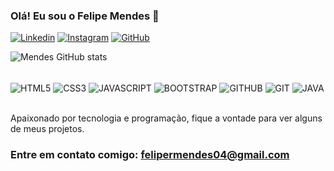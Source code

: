 ### Olá! Eu sou o Felipe Mendes 👋

[![Linkedin](https://img.shields.io/badge/LinkedIn-0077B5?style=for-the-badge&logo=linkedin&logoColor=white)](https://www.linkedin.com/in/felipermendess/)
[![Instagram](https://img.shields.io/badge/Instagram-E4405F?style=for-the-badge&logo=instagram&logoColor=white)](https://www.instagram.com/dev.felipermendes/)
[![GitHub](https://img.shields.io/badge/GitHub-100000?style=for-the-badge&logo=github&logoColor=white)](https://github.com/felipermendess)

![Mendes GitHub stats](https://github-readme-stats.vercel.app/api?username=felipermendess&show_icons=true&theme=dracula)

<div style="display: inline_block"><br/>
   <img align="center" alt="HTML5" src="https://img.shields.io/badge/HTML5-E34F26?style=for-the-badge&logo=html5&logoColor=white" />
   <img align="center" alt="CSS3" src="https://img.shields.io/badge/CSS3-1572B6?style=for-the-badge&logo=css3&logoColor=white" />
   <img align="center" alt="JAVASCRIPT" src="https://img.shields.io/badge/JavaScript-323330?style=for-the-badge&logo=javascript&logoColor=F7DF1E" />
   <img align="center" alt="BOOTSTRAP" src="https://img.shields.io/badge/Bootstrap-563D7C?style=for-the-badge&logo=bootstrap&logoColor=white" />
   <img align="center" alt="GITHUB" src="https://img.shields.io/badge/GitHub-100000?style=for-the-badge&logo=github&logoColor=white" />
   <img align="center" alt="GIT" src="https://img.shields.io/badge/GIT-E44C30?style=for-the-badge&logo=git&logoColor=white" />
   <img align="center" alt="JAVA" src="https://img.shields.io/badge/Java-ED8B00?style=for-the-badge&logo=openjdk&logoColor=white" />
</div><br/>

Apaixonado por tecnologia e programação, fique a vontade para ver alguns de meus projetos.

### Entre em contato comigo: felipermendes04@gmail.com



